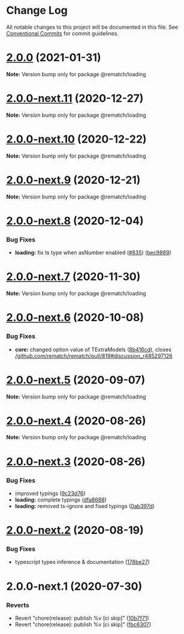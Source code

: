 # Change Log

All notable changes to this project will be documented in this file.
See [Conventional Commits](https://conventionalcommits.org) for commit guidelines.

# [2.0.0](https://github.com/rematch/rematch/compare/@rematch/loading@2.0.0-next.11...@rematch/loading@2.0.0) (2021-01-31)

**Note:** Version bump only for package @rematch/loading





# [2.0.0-next.11](https://github.com/rematch/rematch/compare/@rematch/loading@2.0.0-next.10...@rematch/loading@2.0.0-next.11) (2020-12-27)

**Note:** Version bump only for package @rematch/loading





# [2.0.0-next.10](https://github.com/rematch/rematch/compare/@rematch/loading@2.0.0-next.9...@rematch/loading@2.0.0-next.10) (2020-12-22)

**Note:** Version bump only for package @rematch/loading





# [2.0.0-next.9](https://github.com/rematch/rematch/compare/@rematch/loading@2.0.0-next.8...@rematch/loading@2.0.0-next.9) (2020-12-21)

**Note:** Version bump only for package @rematch/loading





# [2.0.0-next.8](https://github.com/rematch/rematch/compare/@rematch/loading@2.0.0-next.7...@rematch/loading@2.0.0-next.8) (2020-12-04)


### Bug Fixes

* **loading:** fix ts type when asNumber enabled ([#835](https://github.com/rematch/rematch/issues/835)) ([bec9869](https://github.com/rematch/rematch/commit/bec986925f961629bf618a9fe9bf52873aab7320))





# [2.0.0-next.7](https://github.com/rematch/rematch/compare/@rematch/loading@2.0.0-next.6...@rematch/loading@2.0.0-next.7) (2020-11-30)

**Note:** Version bump only for package @rematch/loading





# [2.0.0-next.6](https://github.com/rematch/rematch/compare/@rematch/loading@2.0.0-next.5...@rematch/loading@2.0.0-next.6) (2020-10-08)


### Bug Fixes

* **core:** changed option value of TExtraModels ([8b416cd](https://github.com/rematch/rematch/commit/8b416cd6d06c966d56d556486e584c0444ee286e)), closes [/github.com/rematch/rematch/pull/819#discussion_r485297126](https://github.com//github.com/rematch/rematch/pull/819/issues/discussion_r485297126)





# [2.0.0-next.5](https://github.com/rematch/rematch/compare/@rematch/loading@2.0.0-next.4...@rematch/loading@2.0.0-next.5) (2020-09-07)

**Note:** Version bump only for package @rematch/loading





# [2.0.0-next.4](https://github.com/rematch/rematch/compare/@rematch/loading@2.0.0-next.3...@rematch/loading@2.0.0-next.4) (2020-08-26)

**Note:** Version bump only for package @rematch/loading





# [2.0.0-next.3](https://github.com/rematch/rematch/compare/@rematch/loading@2.0.0-next.2...@rematch/loading@2.0.0-next.3) (2020-08-26)


### Bug Fixes

* improved typings ([9c23d76](https://github.com/rematch/rematch/commit/9c23d766f230f1947f2e45f7bc173d6b00a6d5d5))
* **loading:** complete typings ([dfa8688](https://github.com/rematch/rematch/commit/dfa86880b6896b2c0fa645ad888e1693e8019c05))
* **loading:** removed ts-ignore and fixed typings ([0ab397d](https://github.com/rematch/rematch/commit/0ab397d6fbb115da23db011dbb3dd57b9fcee3e1))





# [2.0.0-next.2](https://github.com/rematch/rematch/compare/@rematch/loading@2.0.0-next.1...@rematch/loading@2.0.0-next.2) (2020-08-19)


### Bug Fixes

* typescript types inference & documentation ([178be27](https://github.com/rematch/rematch/commit/178be27a55753f16bb0c31ed08ab9f8dc2175d4b))





# 2.0.0-next.1 (2020-07-30)


### Reverts

* Revert "chore(release): publish %v [ci skip]" ([10b7f71](https://github.com/rematch/rematch/commit/10b7f71f88b44e6d9bf6f60a9c207e01014ff700))
* Revert "chore(release): publish %v [ci skip]" ([fbc6307](https://github.com/rematch/rematch/commit/fbc6307eec881a9856d01217c2cb570f2d131ca0))
